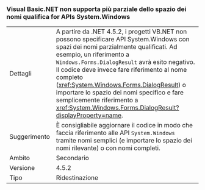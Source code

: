 ### <a name="vbnet-no-longer-supports-partial-namespace-qualification-for-systemwindows-apis"></a>Visual Basic.NET non supporta più parziale dello spazio dei nomi qualifica for APIs System.Windows

|   |   |
|---|---|
|Dettagli|A partire da .NET 4.5.2, i progetti VB.NET non possono specificare API System.Windows con spazi dei nomi parzialmente qualificati. Ad esempio, un riferimento a <code>Windows.Forms.DialogResult</code> avrà esito negativo. Il codice deve invece fare riferimento al nome completo (<xref:System.Windows.Forms.DialogResult>) o importare lo spazio dei nomi specifico e fare semplicemente riferimento a <xref:System.Windows.Forms.DialogResult?displayProperty=name>.|
|Suggerimento|È consigliabile aggiornare il codice in modo che faccia riferimento alle API <code>System.Windows</code> tramite nomi semplici (e importare lo spazio dei nomi rilevante) o con nomi completi.|
|Ambito|Secondario|
|Versione|4.5.2|
|Tipo|Ridestinazione|

